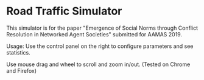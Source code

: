 # Road Traffic Simulator

This simulator is for the paper "Emergence of Social Norms through Conflict Resolution in Networked Agent Societies" submitted for AAMAS 2019. 

Usage: Use the control panel on the right to configure parameters and see statistics. 

Use mouse drag and wheel to scroll and zoom in/out. (Tested on Chrome and Firefox)
